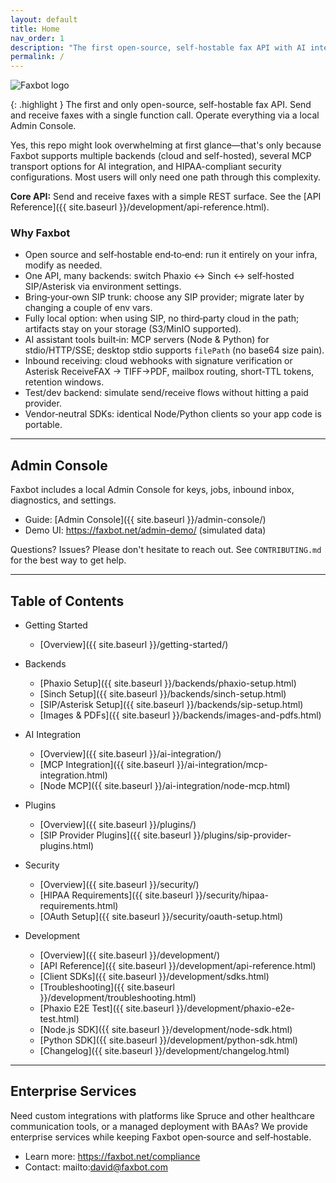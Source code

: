 ```yaml
---
layout: default
title: Home
nav_order: 1
description: "The first open-source, self-hostable fax API with AI integration"
permalink: /
---
```



<div class="home-hero">
  <img src="{{ site.baseurl }}/docs/assets/images/faxbot_full_logo.png" alt="Faxbot logo" />
</div>

{: .highlight }
The first and only open-source, self-hostable fax API. Send and receive faxes with a single function call. Operate everything via a local Admin Console.

Yes, this repo might look overwhelming at first glance—that's only because Faxbot supports multiple backends (cloud and self-hosted), several MCP transport options for AI integration, and HIPAA-compliant security configurations. Most users will only need one path through this complexity.

**Core API:** Send and receive faxes with a simple REST surface. See the [API Reference]({{ site.baseurl }}/development/api-reference.html).

### Why Faxbot

- Open source and self‑hostable end‑to‑end: run it entirely on your infra, modify as needed.
- One API, many backends: switch Phaxio ↔ Sinch ↔ self‑hosted SIP/Asterisk via environment settings.
- Bring‑your‑own SIP trunk: choose any SIP provider; migrate later by changing a couple of env vars.
- Fully local option: when using SIP, no third‑party cloud in the path; artifacts stay on your storage (S3/MinIO supported).
- AI assistant tools built‑in: MCP servers (Node & Python) for stdio/HTTP/SSE; desktop stdio supports `filePath` (no base64 size pain).
- Inbound receiving: cloud webhooks with signature verification or Asterisk ReceiveFAX → TIFF→PDF, mailbox routing, short‑TTL tokens, retention windows.
- Test/dev backend: simulate send/receive flows without hitting a paid provider.
- Vendor‑neutral SDKs: identical Node/Python clients so your app code is portable.

---

## Admin Console

Faxbot includes a local Admin Console for keys, jobs, inbound inbox, diagnostics, and settings.

- Guide: [Admin Console]({{ site.baseurl }}/admin-console/)
- Demo UI: https://faxbot.net/admin-demo/ (simulated data)



Questions? Issues? Please don't hesitate to reach out. See `CONTRIBUTING.md` for the best way to get help.

---

## Table of Contents

- Getting Started
  - [Overview]({{ site.baseurl }}/getting-started/)
- Backends
  - [Phaxio Setup]({{ site.baseurl }}/backends/phaxio-setup.html)
  - [Sinch Setup]({{ site.baseurl }}/backends/sinch-setup.html)
  - [SIP/Asterisk Setup]({{ site.baseurl }}/backends/sip-setup.html)
  - [Images & PDFs]({{ site.baseurl }}/backends/images-and-pdfs.html)
- AI Integration
  - [Overview]({{ site.baseurl }}/ai-integration/)
  - [MCP Integration]({{ site.baseurl }}/ai-integration/mcp-integration.html)
  - [Node MCP]({{ site.baseurl }}/ai-integration/node-mcp.html)
  
- Plugins
  - [Overview]({{ site.baseurl }}/plugins/)
  - [SIP Provider Plugins]({{ site.baseurl }}/plugins/sip-provider-plugins.html)
- Security
  - [Overview]({{ site.baseurl }}/security/)
  - [HIPAA Requirements]({{ site.baseurl }}/security/hipaa-requirements.html)
  - [OAuth Setup]({{ site.baseurl }}/security/oauth-setup.html)
- Development
  - [Overview]({{ site.baseurl }}/development/)
  - [API Reference]({{ site.baseurl }}/development/api-reference.html)
  - [Client SDKs]({{ site.baseurl }}/development/sdks.html)
  - [Troubleshooting]({{ site.baseurl }}/development/troubleshooting.html)
  - [Phaxio E2E Test]({{ site.baseurl }}/development/phaxio-e2e-test.html)
  - [Node.js SDK]({{ site.baseurl }}/development/node-sdk.html)
  - [Python SDK]({{ site.baseurl }}/development/python-sdk.html)
  - [Changelog]({{ site.baseurl }}/development/changelog.html)

---

## Enterprise Services

Need custom integrations with platforms like Spruce and other healthcare communication tools, or a managed deployment with BAAs? We provide enterprise services while keeping Faxbot open‑source and self‑hostable.

- Learn more: https://faxbot.net/compliance
- Contact: mailto:david@faxbot.com
  
